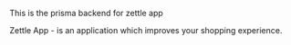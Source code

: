 This is the prisma backend for zettle app

Zettle App - is an application which improves your shopping experience.